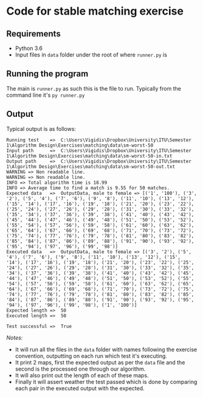 Code for stable matching exercise
=================================

Requirements
-----------------

* Python 3.6
* Input files in `data` folder under the root of where `runner.py` is

Running the program
-------------------

The main is `runner.py` as such this is the file to run.
Typically from the command line it's `py runner.py`

Output
-----------------

Typical output is as follows:

	Running test    =>  C:\Users\Vigidis\Dropbox\University\ITU\Semester 1\Algorithm Design\Exercises\matching\data\sm-worst-50
	Input path      =>  C:\Users\Vigidis\Dropbox\University\ITU\Semester 1\Algorithm Design\Exercises\matching\data\sm-worst-50-in.txt
	Output path     =>  C:\Users\Vigidis\Dropbox\University\ITU\Semester 1\Algorithm Design\Exercises\matching\data\sm-worst-50-out.txt
	WARNING => Non readable line.
	WARNING => Non readable line.
	INFO => Total algorithm time is 18.99 
	INFO => Average time to find a match is 9.55 for 50 matches. 
	Expected data   =>  OutputData, male to female => [('1', '100'), ('3', '2'), ('5', '4'), ('7', '6'), ('9', '8'), ('11', '10'), ('13', '12'), ('15', '14'), ('17', '16'), ('19', '18'), ('21', '20'), ('23', '22'), ('25', '24'), ('27', '26'), ('29', '28'), ('31', '30'), ('33', '32'), ('35', '34'), ('37', '36'), ('39', '38'), ('41', '40'), ('43', '42'), ('45', '44'), ('47', '46'), ('49', '48'), ('51', '50'), ('53', '52'), ('55', '54'), ('57', '56'), ('59', '58'), ('61', '60'), ('63', '62'), ('65', '64'), ('67', '66'), ('69', '68'), ('71', '70'), ('73', '72'), ('75', '74'), ('77', '76'), ('79', '78'), ('81', '80'), ('83', '82'), ('85', '84'), ('87', '86'), ('89', '88'), ('91', '90'), ('93', '92'), ('95', '94'), ('97', '96'), ('99', '98')]
	Executed data   =>  OutputData, male to female => [('3', '2'), ('5', '4'), ('7', '6'), ('9', '8'), ('11', '10'), ('13', '12'), ('15', '14'), ('17', '16'), ('19', '18'), ('21', '20'), ('23', '22'), ('25', '24'), ('27', '26'), ('29', '28'), ('31', '30'), ('33', '32'), ('35', '34'), ('37', '36'), ('39', '38'), ('41', '40'), ('43', '42'), ('45', '44'), ('47', '46'), ('49', '48'), ('51', '50'), ('53', '52'), ('55', '54'), ('57', '56'), ('59', '58'), ('61', '60'), ('63', '62'), ('65', '64'), ('67', '66'), ('69', '68'), ('71', '70'), ('73', '72'), ('75', '74'), ('77', '76'), ('79', '78'), ('81', '80'), ('83', '82'), ('85', '84'), ('87', '86'), ('89', '88'), ('91', '90'), ('93', '92'), ('95', '94'), ('97', '96'), ('99', '98'), ('1', '100')]
	Expected length =>  50
	Executed length =>  50

	Test successful =>  True

*Notes:*	
* It will run all the files in the `data` folder with names following the exercise convention, outputting on each run which test it's executing.
* It print 2 maps, first the expected output as per the `data` file and the second is the processed one through our algorithm.
* It will also print out the length of each of these maps.
* Finally it will assert weather the test passed which is done by comparing each pair in the executed output with the expected.
